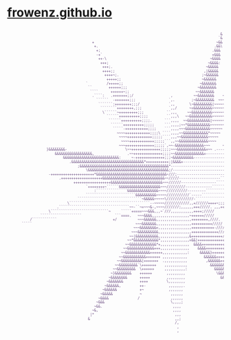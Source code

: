 # [frowenz.github.io](https://frowenz.github.io/)

<pre style="font-size: 8px; line-height: 1.2; color: #6a4b81">                                                                        
                                                                                                       &                                                         
                                                                                                      `&                                                         
                                         +                                                           ~&&                                                         
                                          +.                                                        .&&\                                                         
                                           +;                                                      .&&&                                                          
                                           -+`                                                     +&&&                                                          
                                            ++-\                                                  ~&&&&                                                          
                                             +++;                                                ~&&&&:                                                          
                                              +++;.                                             ~&&&&&               `                                           
                                              ++++;;                                           ,|&&&&&             `~                                            
                                               ++++~;.                                        ;~&&&&&&           /~~                                             
                                                +++++;;                                       ~&&&&&&          /~~~                                              
                                      `         /+++++;;                                     ~&&&&&&&        :~~~~                                               
                                       ``        ++++++;;;                                  ~&&&&&&&&       ~~~~~                                                
                                        ````      ++++++~;;                                ~~&&&&&&&      ~~~~~~                                                 
                                         .````:   .+++++++;;/                  ,          ~~&&&&&&&&    ~~~~~~~                                                  
                                           ``````  -+++++++;;;                `,.        ;~&&&&&&&&&  ~~~~~~~~                                                   
                                            ```````:++++++++;;;/              `,,       \~&&&&&&&&&|~~~~~~~~~                                                    
                                             ````````++++++++,;;;             `,,/      ~=&&&&&&&&&~~~~~~~~~.                                                    
                                              \``````~+++++++++;;;           ``,,,     ~~&&&&&&&&&&~~~~~~~~:                                                     
                                                ``````++++++++++;;;;         ``,,,\   ~~&&&&&&&&&&&~~~~~~~;                                                      
                                                 ``````++++++++++;;;;.      ```,,,,  ~~&&&&&&&&&&&|~~~~~~`                                                       
                                                  ``````++++++++++;;;;;     ```,,,,;~~*&&&&&&&&&&&~~~~~~~                             .                          
                                                   `````-+++++++++++;;;;    ```,,,,~~~&&&&&&&&&&&&~~~~~~                        `---                             
                                                     ~~~~++++++++++++;;;;\ ````,,,,~~&&&&&&&&&&&&*~~~~~                   /------,                               
                                                      ~~~~++++++++++++;;;;;````,,,~~&&&&&&&&&&&&&~~~~~               ----------.                                 
                                                       ~~~~++++++++++++;;;;;```,,~~&&&&&&&&&&&&&&~~~~          .-------------                                    
                                                      ~~~++++++++++++++;;;;;`,~~-&&&&&&&&&&&&&&~~~      ~---------------,                                      
                   }&&&&&&&&-                            \~~++++++++++++++;;;;;~~~&&&&&&&&&&&&&&=~~ .-------------------                                         
                       &&&&&&&&&&&&&&&&&&,                .~~++++++++++++++;;;;~~&&&&&&&&&&&&&&=----------------------                     ,+&&+                 
                           &&&&&&&&&&&&&&&&&&&&&&&&&&&:     ~-++++++++++++++;;;~&&&&&&&&&&-------------------------         :&&&&&&&&&&&&&&*                     
                              .&&&&&&&&&&&&&&&&&&&&&&&&&&&&&&&&&&&*+++++++++++;|&&&&+----------------------------&&&&&&&&&&&&&&&&&&&&&&:                         
                                  ;&&&&&&&&&&&&&&&&&&&&&&&&&&&&&&&&&&&&&&&&&&&*-------------------------------}&&&&&&&&&&&&&&&&&&&&;                             
                                      \&&&&&&&&&&&&&&&&&&&&&&&&&&&&&&&&&&&&&&&;/----------------------------&&&&&&&&&&&&&&&&&&&.                                 
                    -+++++++++++++++++++++*&&&&&&&&&&&&&&&&&&&&&&&&&&&&&&&&&&~///;------------------------````&&&&&&&&&&&&&                                      
                         .++++++++++++++++++++&&&&&&&&&&&&&&&&&&&&&&&&&&&&&&~~/////--------------------``````````````&&                                          
                                ++++++++++++++++++&&&&&&&&&&&&&&&&&&&&&&&&&~~~//////-----------------```````````````````````\                                    
                                      `++++++++~``````&&&&&&&&&&&&&&&&&&&&~~~/////////-------------````````````````````````````````\                             
                                          :```````````````&&&&&&&&&&&&&&&~~~~//////////---------``````````````````````````````````````````\                      
                                      ````````````````````````&&&&&&&&&&~~~~~///////////`-----````````````````````````````````````````````````````.              
                                  ```````````````````````````````~&&&&&~~~~~\/////////////-``````````````````````````````````````````````````````````````        
                             \```````````````````````````````````````--~~~~~////////////,,+//////++++~;;;;;;;;;;;                                          
                        .``````````````````````````````````~~-``~=~~~&-,~~~~///////;,,,,,,+++/////. ,,,++++++++`;;;;                                             
                    \````````````````````````````~     `````+====~~~&&&,,,~`///,,,,,,,,,,,++++;/////                                                             
                ````````````````````                ```====.   ~~~&&&&,,,,,,,,,,,,,,,,,,~++++++/////                                                            
           /````````````                           +/          ~~~&&&&&&,,,,,,,,,,,,,,,,,++++++++,////.                                                          
       `````                                                  ~~~&&&&&&&,,,,,,,,,,,,,,,,,++++++++++/////                                                         
                                                             ~~~&&&&&&&&=,,,,,,,,,,,,,,,,+++++++++++-////                                                        
                                                            ~~~&&&&&&&&&&,,,,,,,,,,,,,,,,+++++++++++++////.                                                      
                                                           ~~|&&&&&&&&&&&,,,,,,,,,,,,,,,&+++++++++++++++////                                                     
                                                          ~~*&&&&&&&&&&&&*,,,,,,,,,,,,,,=&&|+++++++++++++////                                                    
                                                         ~~&&&&&&&&&&&&&*+,,,,,,,,,,,,,,  &&&&+++++++++++++///.                                                  
                                                        ~~&&&&&&&&&&&&&+++,,,,,,,,,,,,,,    &&&&++++++++++++\///                                                 
                                                       ~~&&&&&&&&&&&&++++++,,,,,,,,,,,,:     &&&&&}+++++++++++///                                                
                                                      ~~&&&&&&&&&&&+++++++ ,,,,,,,,,,,,        &&&&&&++++++++++\//                                               
                                                     ~~&&&&&&&&&&|+++++++  .,,,,,,,,,,,         ,&&&&&&++++++++++///                                             
                                                    ~~&&&&&&&&&`\+++++++    ,,,,,,,,,,,           &&&&&&&,++++++++`//                                            
                                                   ~~&&&&&&&&&  \++++++     ,,,,,,,,,,:             &&&&&&  ++++++++//                                           
                                                  ~}&&&&&&&&    ++++++       ,,,,,,,,,               \&&&&-   -++++++`//                                         
                                                 ~&&&&&&&&      +++++        ,,,,,,,,,                 &&&&     \++++++//                                        
                                                ~&&&&&&&        ++++         \,,,,,,,,                   &&|       ++++++/                                       
                                               ~&&&&&&,         ++-           ,,,,,,,.                    `&         -++++/:                                     
                                              ~&&&&&&           +~            ,,,,,,,                       &          :+++-/                                    
                                             ~&&&&&             ~              ,,,,,,                                     +++/                                   
                                            ~&&&&              /               ,,,,,,                                       `++:                                 
                                           ~&&&                                \,,,,;                                          +\                                
                                          ~&&.                                  ,,,,                                             +                               
                                         ~&,                                    ,,,,                                                                             
                                        |*                                       ,,,                                                                             
                                       &                                         ,,;                                                                             
                                                                                 /,                                                                              
                                                                                  ,                                                                              
                                                                                  ,                                                                              
                                                                                                                                                                                                                                                                                                         
</pre>

